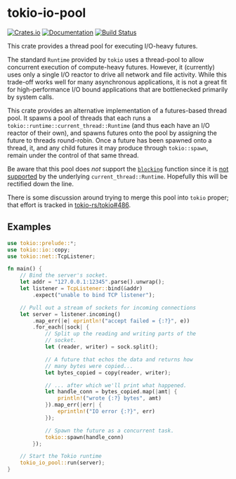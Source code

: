 # tokio-io-pool

[![Crates.io](https://img.shields.io/crates/v/tokio-io-pool.svg)](https://crates.io/crates/tokio-io-pool)
[![Documentation](https://docs.rs/tokio-io-pool/badge.svg)](https://docs.rs/tokio-io-pool/)
[![Build Status](https://travis-ci.org/jonhoo/tokio-io-pool.svg?branch=master)](https://travis-ci.org/jonhoo/tokio-io-pool)

This crate provides a thread pool for executing I/O-heavy futures.

The standard `Runtime` provided by `tokio` uses a thread-pool to allow concurrent execution of
compute-heavy futures. However, it (currently) uses only a single I/O reactor to drive all
network and file activity. While this trade-off works well for many asynchronous applications,
it is not a great fit for high-performance I/O bound applications that are bottlenecked
primarily by system calls.

This crate provides an alternative implementation of a futures-based thread pool. It spawns a
pool of threads that each runs a `tokio::runtime::current_thread::Runtime` (and thus each have
an I/O reactor of their own), and spawns futures onto the pool by assigning the future to
threads round-robin. Once a future has been spawned onto a thread, it, and any child futures it
may produce through `tokio::spawn`, remain under the control of that same thread.

Be aware that this pool does *not* support the
[`blocking`](https://docs.rs/tokio-threadpool/0.1.5/tokio_threadpool/fn.blocking.html) function
since it is [not supported](https://github.com/tokio-rs/tokio/issues/432) by the underlying
`current_thread::Runtime`. Hopefully this will be rectified down the line.

There is some discussion around trying to merge this pool into `tokio` proper; that effort is
tracked in [tokio-rs/tokio#486](https://github.com/tokio-rs/tokio/issues/486).

## Examples

```rust
use tokio::prelude::*;
use tokio::io::copy;
use tokio::net::TcpListener;

fn main() {
    // Bind the server's socket.
    let addr = "127.0.0.1:12345".parse().unwrap();
    let listener = TcpListener::bind(&addr)
        .expect("unable to bind TCP listener");

    // Pull out a stream of sockets for incoming connections
    let server = listener.incoming()
        .map_err(|e| eprintln!("accept failed = {:?}", e))
        .for_each(|sock| {
            // Split up the reading and writing parts of the
            // socket.
            let (reader, writer) = sock.split();

            // A future that echos the data and returns how
            // many bytes were copied...
            let bytes_copied = copy(reader, writer);

            // ... after which we'll print what happened.
            let handle_conn = bytes_copied.map(|amt| {
                println!("wrote {:?} bytes", amt)
            }).map_err(|err| {
                eprintln!("IO error {:?}", err)
            });

            // Spawn the future as a concurrent task.
            tokio::spawn(handle_conn)
        });

    // Start the Tokio runtime
    tokio_io_pool::run(server);
}
```
